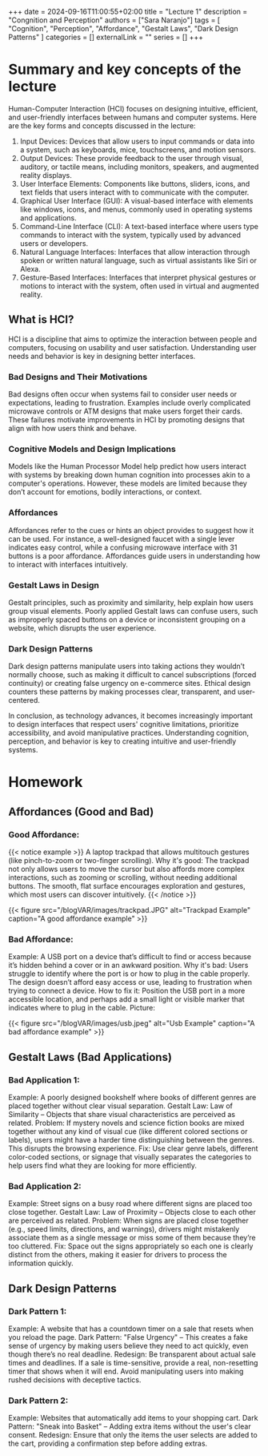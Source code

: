 +++
date = 2024-09-16T11:00:55+02:00
title = "Lecture 1"
description = "Congnition and Perception"
authors = ["Sara Naranjo"]
tags = [
    "Cognition",
    "Perception",
    "Affordance",
    "Gestalt Laws",
    "Dark Design Patterns"
    ]
categories = []
externalLink = ""
series = []
+++

# Summary and key concepts of the lecture 
Human-Computer Interaction (HCI) focuses on designing intuitive, efficient, and user-friendly interfaces between humans and computer systems. Here are the key forms and concepts discussed in the lecture:

1. Input Devices:
Devices that allow users to input commands or data into a system, such as keyboards, mice, touchscreens, and motion sensors.
2. Output Devices:
These provide feedback to the user through visual, auditory, or tactile means, including monitors, speakers, and augmented reality displays.
3. User Interface Elements:
Components like buttons, sliders, icons, and text fields that users interact with to communicate with the computer.
4. Graphical User Interface (GUI):
A visual-based interface with elements like windows, icons, and menus, commonly used in operating systems and applications.
5. Command-Line Interface (CLI):
A text-based interface where users type commands to interact with the system, typically used by advanced users or developers.
6. Natural Language Interfaces:
Interfaces that allow interaction through spoken or written natural language, such as virtual assistants like Siri or Alexa.
7. Gesture-Based Interfaces:
Interfaces that interpret physical gestures or motions to interact with the system, often used in virtual and augmented reality.

## What is HCI?
HCI is a discipline that aims to optimize the interaction between people and computers, focusing on usability and user satisfaction. Understanding user needs and behavior is key in designing better interfaces.

### Bad Designs and Their Motivations
Bad designs often occur when systems fail to consider user needs or expectations, leading to frustration. Examples include overly complicated microwave controls or ATM designs that make users forget their cards. These failures motivate improvements in HCI by promoting designs that align with how users think and behave.

### Cognitive Models and Design Implications
Models like the Human Processor Model help predict how users interact with systems by breaking down human cognition into processes akin to a computer's operations. However, these models are limited because they don’t account for emotions, bodily interactions, or context.

### Affordances
Affordances refer to the cues or hints an object provides to suggest how it can be used. For instance, a well-designed faucet with a single lever indicates easy control, while a confusing microwave interface with 31 buttons is a poor affordance. Affordances guide users in understanding how to interact with interfaces intuitively.

### Gestalt Laws in Design
Gestalt principles, such as proximity and similarity, help explain how users group visual elements. Poorly applied Gestalt laws can confuse users, such as improperly spaced buttons on a device or inconsistent grouping on a website, which disrupts the user experience.

### Dark Design Patterns
Dark design patterns manipulate users into taking actions they wouldn’t normally choose, such as making it difficult to cancel subscriptions (forced continuity) or creating false urgency on e-commerce sites. Ethical design counters these patterns by making processes clear, transparent, and user-centered.

In conclusion, as technology advances, it becomes increasingly important to design interfaces that respect users' cognitive limitations, prioritize accessibility, and avoid manipulative practices. Understanding cognition, perception, and behavior is key to creating intuitive and user-friendly systems. 

# Homework 
## Affordances (Good and Bad)

### Good Affordance:
{{< notice example >}}
A laptop trackpad that allows multitouch gestures (like pinch-to-zoom or two-finger scrolling).
Why it's good: The trackpad not only allows users to move the cursor but also affords more complex interactions, such as zooming or scrolling, without needing additional buttons. The smooth, flat surface encourages exploration and gestures, which most users can discover intuitively.
{{< /notice >}}

{{< figure src="/blogVAR/images/trackpad.JPG" alt="Trackpad Example" caption="A good affordance example" >}}


### Bad Affordance:
Example: A USB port on a device that’s difficult to find or access because it’s hidden behind a cover or in an awkward position.
Why it's bad: Users struggle to identify where the port is or how to plug in the cable properly. The design doesn’t afford easy access or use, leading to frustration when trying to connect a device.
How to fix it: Position the USB port in a more accessible location, and perhaps add a small light or visible marker that indicates where to plug in the cable.
Picture: 

{{< figure src="/blogVAR/images/usb.jpeg" alt="Usb Example" caption="A bad affordance example" >}}

## Gestalt Laws (Bad Applications)
### Bad Application 1:
Example: A poorly designed bookshelf where books of different genres are placed together without clear visual separation.
Gestalt Law: Law of Similarity – Objects that share visual characteristics are perceived as related.
Problem: If mystery novels and science fiction books are mixed together without any kind of visual cue (like different colored sections or labels), users might have a harder time distinguishing between the genres. This disrupts the browsing experience.
Fix: Use clear genre labels, different color-coded sections, or signage that visually separates the categories to help users find what they are looking for more efficiently.

### Bad Application 2:
Example: Street signs on a busy road where different signs are placed too close together.
Gestalt Law: Law of Proximity – Objects close to each other are perceived as related.
Problem: When signs are placed close together (e.g., speed limits, directions, and warnings), drivers might mistakenly associate them as a single message or miss some of them because they’re too cluttered.
Fix: Space out the signs appropriately so each one is clearly distinct from the others, making it easier for drivers to process the information quickly.

## Dark Design Patterns
### Dark Pattern 1:
Example: A website that has a countdown timer on a sale that resets when you reload the page.
Dark Pattern: "False Urgency" – This creates a fake sense of urgency by making users believe they need to act quickly, even though there’s no real deadline.
Redesign: Be transparent about actual sale times and deadlines. If a sale is time-sensitive, provide a real, non-resetting timer that shows when it will end. Avoid manipulating users into making rushed decisions with deceptive tactics.
### Dark Pattern 2:
Example: Websites that automatically add items to your shopping cart.
Dark Pattern: "Sneak into Basket" – Adding extra items without the user's clear consent.
Redesign: Ensure that only the items the user selects are added to the cart, providing a confirmation step before adding extras.


